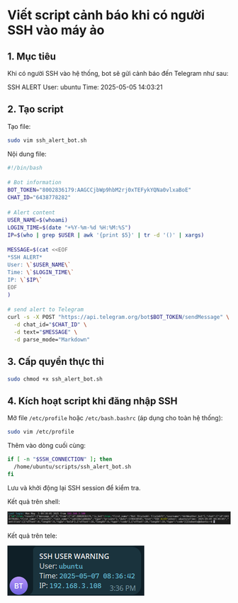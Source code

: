 # Viết script cảnh báo khi có người SSH vào máy ảo

## 1. Mục tiêu

Khi có người SSH vào hệ thống, bot sẽ gửi cảnh báo đến Telegram như sau:

SSH ALERT
User: ubuntu
Time: 2025-05-05 14:03:21

## 2. Tạo script

Tạo file:

```bash
sudo vim ssh_alert_bot.sh
```

Nội dung file:

```bash
#!/bin/bash

# Bot information
BOT_TOKEN="8002836179:AAGCCjbWp9hbM2rj0xTEFykYQNa0vlxaBoE"
CHAT_ID="6438778282"

# Alert content
USER_NAME=$(whoami)
LOGIN_TIME=$(date "+%Y-%m-%d %H:%M:%S")
IP=$(who | grep $USER | awk '{print $5}' | tr -d '()' | xargs)

MESSAGE=$(cat <<EOF
*SSH ALERT*
User: \`$USER_NAME\`
Time: \`$LOGIN_TIME\`
IP: \`$IP\`
EOF
)

# send alert to Telegram
curl -s -X POST "https://api.telegram.org/bot$BOT_TOKEN/sendMessage" \
  -d chat_id="$CHAT_ID" \
  -d text="$MESSAGE" \
  -d parse_mode="Markdown"
```

## 3. Cấp quyền thực thi

```bash
sudo chmod +x ssh_alert_bot.sh
```

## 4. Kích hoạt script khi đăng nhập SSH

Mở file `/etc/profile` hoặc `/etc/bash.bashrc` (áp dụng cho toàn hệ thống):

```bash
sudo vim /etc/profile
```

Thêm vào dòng cuối cùng:

```bash
if [ -n "$SSH_CONNECTION" ]; then
  /home/ubuntu/scripts/ssh_alert_bot.sh
fi
```

Lưu và khởi động lại SSH session để kiểm tra.

Kết quả trên shell:

![ssh alert on shell](./images/ssh_alert.png)

Kết quả trên tele:

![ssh alert on telegram](./images/ssh_alert_tele.png)
